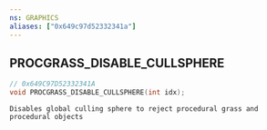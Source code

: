 ```yaml
---
ns: GRAPHICS
aliases: ["0x649c97d52332341a"]
---
```

## PROCGRASS_DISABLE_CULLSPHERE

```c
// 0x649C97D52332341A
void PROCGRASS_DISABLE_CULLSPHERE(int idx);
```

```
Disables global culling sphere to reject procedural grass and procedural objects
```
